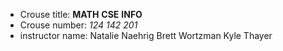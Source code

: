 - Crouse title:        **MATH**                  **CSE**              **INFO**
- Crouse number:        _124_                     _142_                _201_
- instructor name: Natalie Naehrig         Brett Wortzman       Kyle Thayer
